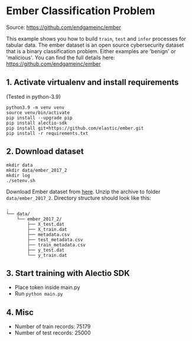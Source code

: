 # Ember Classification Problem
Source: https://github.com/endgameinc/ember

This example shows you how to build `train`, `test` and `infer` processes
for tabular data. The ember dataset is an open source cybersecurity dataset that is a binary classification problem.
Either examples are 'benign' or 'malicious'. You can find the full details here: https://github.com/endgameinc/ember

## 1. Activate virtualenv and install requirements
(Tested in python-3.9)
```
python3.9 -m venv venv
source venv/bin/activate
pip install --upgrade pip
pip install alectio-sdk
pip install git+https://github.com/elastic/ember.git
pip install -r requirements.txt
```

## 2. Download dataset
```
mkdir data
mkdir data/ember_2017_2
mkdir log
./setenv.sh
```

Download Ember dataset from [here](https://www.kaggle.com/datasets/trinhvanquynh/ember-for-static-malware-analysis).
Unzip the archive to folder `data/ember_2017_2`. Directory structure should look like this:
```
.
└── data/
    └── ember_2017_2/
        ├── X_test.dat
        ├── X_train.dat
        ├── metadata.csv
        ├── test_metadata.csv
        ├── train_metadata.csv
        ├── y_test.dat
        └── y_train.dat
```

## 3. Start training with Alectio SDK
- Place token inside main.py
- Run `python main.py`

## 4. Misc
- Number of train records: 75179
- Number of test records: 25000
